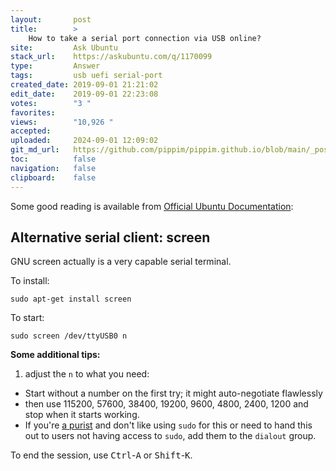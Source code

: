 ```yaml
---
layout:       post
title:        >
    How to take a serial port connection via USB online?
site:         Ask Ubuntu
stack_url:    https://askubuntu.com/q/1170099
type:         Answer
tags:         usb uefi serial-port
created_date: 2019-09-01 21:21:02
edit_date:    2019-09-01 22:23:08
votes:        "3 "
favorites:    
views:        "10,926 "
accepted:     
uploaded:     2024-09-01 12:09:02
git_md_url:   https://github.com/pippim/pippim.github.io/blob/main/_posts/2019/2019-09-01-How-to-take-a-serial-port-connection-via-USB-online_.md
toc:          false
navigation:   false
clipboard:    false
---
```


Some good reading is available from [Official Ubuntu Documentation][1]:

## Alternative serial client: screen

GNU screen actually is a very capable serial terminal.

To install:

``` 
sudo apt-get install screen
```

To start:

``` 
sudo screen /dev/ttyUSB0 n
```

**Some additional tips:**  
1. adjust the `n` to what you need:

* Start without a number on the first try; it might auto-negotiate flawlessly
* then use 115200, 57600, 38400, 19200, 9600, 4800,  2400, 1200 and stop when it starts working.
* If you're [a purist](https://chat.stackexchange.com/transcript/message/51555021#51555021) and don't like using `sudo` for this or need to hand this out to users not having access to `sudo`, add them to the `dialout` group.

To end the session, use <kbd>Ctrl</kbd>-<kbd>A</kbd> or <kbd>Shift</kbd>-<kbd>K</kbd>.

  [1]: https://help.ubuntu.com/community/SerialConsoleHowto
